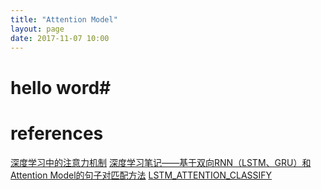 ```yaml
---
title: "Attention Model"
layout: page
date: 2017-11-07 10:00
---
```


# hello word#


# references

[深度学习中的注意力机制](http://blog.csdn.net/qq_40027052/article/details/78421155)
[深度学习笔记——基于双向RNN（LSTM、GRU）和Attention Model的句子对匹配方法](https://blog.csdn.net/mpk_no1/article/details/72618683)
[LSTM_ATTENTION_CLASSIFY](https://github.com/person-lee/LSTM_ATTENTION_CLASSIFY)